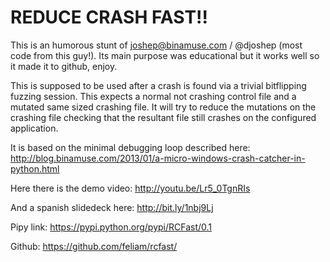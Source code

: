 REDUCE CRASH FAST!!
===================

This is an humorous stunt of joshep@binamuse.com / @djoshep (most code from this guy!). Its main purpose was educational but it works well so it made it to github, enjoy. 

This is supposed to be used after a crash is found via a trivial bitflipping fuzzing session. 
This expects a normal not crashing control file and a mutated same sized crashing  file. It will try to reduce the mutations on the crashing file checking that the resultant file still crashes on the configured application.

It is based on the minimal debugging loop described here: http://blog.binamuse.com/2013/01/a-micro-windows-crash-catcher-in-python.html

Here there is the demo video: http://youtu.be/Lr5_0TgnRIs

And a spanish slidedeck here: http://bit.ly/1nbj9Lj

Pipy link: https://pypi.python.org/pypi/RCFast/0.1

Github: https://github.com/feliam/rcfast/
